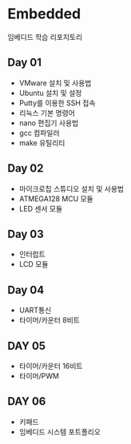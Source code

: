 # Embedded
임베디드 학습 리포지토리

## Day 01
- VMware 설치 및 사용법
- Ubuntu 설치 및 설정
- Putty를 이용한 SSH 접속
- 리눅스 기본 명령어
- nano 편집기 사용법
- gcc 컴파일러
- make 유틸리티

## Day 02
- 마이크로칩 스튜디오 설치 및 사용법
- ATMEGA128 MCU 모듈
- LED 센서 모듈

## Day 03
- 인터럽트
- LCD 모듈

## Day 04
- UART통신
- 타이머/카운터 8비트

## DAY 05
- 타이머/카운터 16비트
- 타이머/PWM

## DAY 06
- 키패드
- 임베디드 시스템 포트폴리오 
